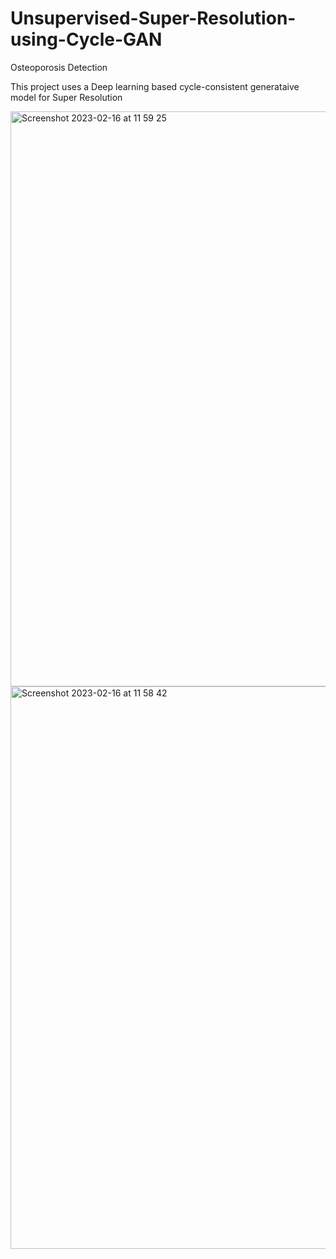# Unsupervised-Super-Resolution-using-Cycle-GAN
Osteoporosis Detection


This project uses a Deep learning based cycle-consistent generataive model for Super Resolution

<img width="920" alt="Screenshot 2023-02-16 at 11 59 25" src="https://user-images.githubusercontent.com/65889745/219347075-76713c8f-2308-4b37-9cb8-dc1c810b770c.png">

<img width="900" alt="Screenshot 2023-02-16 at 11 58 42" src="https://user-images.githubusercontent.com/65889745/219347094-d47277ed-9e2d-48f9-9fa4-6ab38ea713ee.png">
